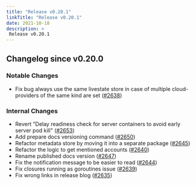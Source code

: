 ```yaml
---
title: "Release v0.20.1"
linkTitle: "Release v0.20.1"
date: 2021-10-18
description: >
 Release v0.20.1
---
```


## Changelog since v0.20.0

### Notable Changes
* Fix bug always use the same livestate store in case of multiple cloud-providers of the same kind are set ([#2638](https://github.com/pipe-cd/pipecd/pull/2638))

### Internal Changes
* Revert "Delay readiness check for server containers to avoid early server pod kill" ([#2653](https://github.com/pipe-cd/pipecd/pull/2653))
* Add prepare docs versioning command ([#2650](https://github.com/pipe-cd/pipecd/pull/2650))
* Refactor metadata store by moving it into a separate package ([#2645](https://github.com/pipe-cd/pipecd/pull/2645))
* Refactor the logic to get mentioned accounts ([#2640](https://github.com/pipe-cd/pipecd/pull/2640))
* Rename published docs version ([#2647](https://github.com/pipe-cd/pipecd/pull/2647))
* Fix the notification message to be easier to read ([#2644](https://github.com/pipe-cd/pipecd/pull/2644))
* Fix closures running as goroutines issue ([#2639](https://github.com/pipe-cd/pipecd/pull/2639))
* Fix wrong links in release blog ([#2635](https://github.com/pipe-cd/pipecd/pull/2635))
